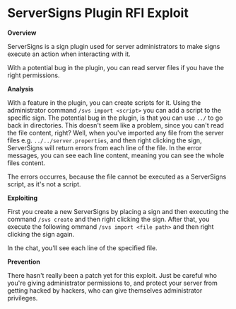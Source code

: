 # ServerSigns Plugin RFI Exploit

**Overview**

ServerSigns is a sign plugin used for server administrators to make signs execute an action when interacting with it.

With a potential bug in the plugin, you can read server files if you have the right permissions.

**Analysis**

With a feature in the plugin, you can create scripts for it. Using the administrator command `/svs import <script>` you can add a script to the specific sign. The potential bug in the plugin, is that you can use `../` to go back in directories. This doesn't seem like a problem, since you can't read the file content, right? Well, when you've imported any file from the server files e.g. `../../server.properties`, and then right clicking the sign, ServerSigns will return errors from each line of the file. In the error messages, you can see each line content, meaning you can see the whole files content.

The errors occurres, because the file cannot be executed as a ServerSigns script, as it's not a script.

**Exploiting**

First you create a new ServerSigns by placing a sign and then executing the command `/svs create` and then right clicking the sign. After that, you execute the following ommand `/svs import <file path>` and then right clicking the sign again.

In the chat, you'll see each line of the specified file.

**Prevention**

There hasn't really been a patch yet for this exploit. Just be careful who you're giving administrator permissions to, and protect your server from getting hacked by hackers, who can give themselves administrator privileges.